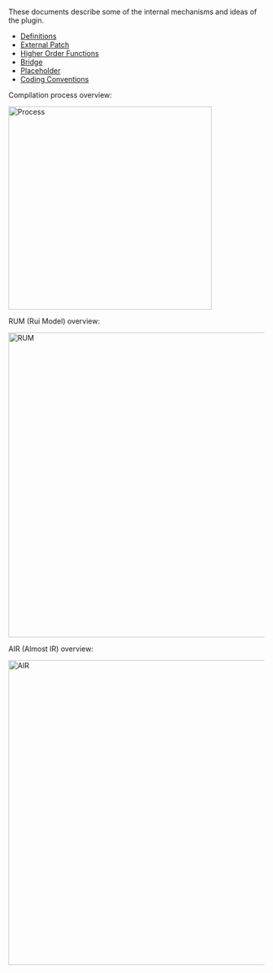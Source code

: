These documents describe some of the internal mechanisms and ideas of the plugin.

* [Definitions](Definitions.md)
* [External Patch](ExternalPatch.md)
* [Higher Order Functions](HigherOrder.md)
* [Bridge](Bridge.md)
* [Placeholder](Placeholder.md)
* [Coding Conventions](CodingConventions.md)

Compilation process overview:

<img src="https://github.com/spxbhuhb/rui/assets/16266294/2a5bcd11-6946-4882-9f44-302f39056a45" alt="Process" style="width: 400px"/>

RUM (Rui Model) overview:

<img src="https://github.com/spxbhuhb/rui/assets/16266294/e2b5b8dc-b454-42eb-b544-13ffec8d0a26" alt="RUM" style="width: 600px"/>

AIR (Almost IR) overview:

<img src="https://github.com/spxbhuhb/rui/assets/16266294/61cadad0-1387-41e5-b0e5-ca2ddbc2cf64" alt="AIR" style="height: 600px"/>
